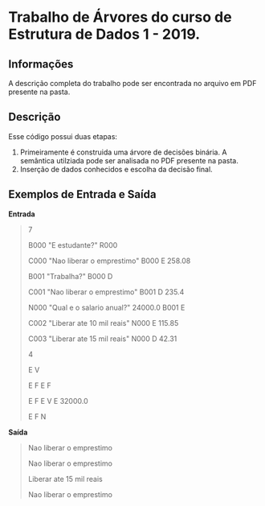 # Trabalho de Árvores do curso de Estrutura de Dados 1 - 2019. 
  
## Informações

A descrição completa do trabalho pode ser encontrada no arquivo em PDF presente na pasta.

## Descrição

Esse código possui duas etapas:

1. Primeiramente é construida uma árvore de decisões binária. A semântica utilziada pode ser analisada no PDF presente na pasta.
2. Inserção de dados conhecidos e escolha da decisão final.

## Exemplos de Entrada e Saída

**Entrada**

>7
>
>B000 "E estudante?" R000
>
>C000 "Nao liberar o emprestimo" B000 E 258.08
>
>B001 "Trabalha?" B000 D
>
>C001 "Nao liberar o emprestimo" B001 D 235.4
>
>N000 "Qual e o salario anual?" 24000.0 B001 E
>
>C002 "Liberar ate 10 mil reais" N000 E 115.85
>
>C003 "Liberar ate 15 mil reais" N000 D 42.31
>
>4
>
>E V
>
>E F E F
>
>E F E V E 32000.0
>
>E F N


**Saída**

>Nao liberar o emprestimo
>
>Nao liberar o emprestimo
>
>Liberar ate 15 mil reais
>
>Nao liberar o emprestimo


